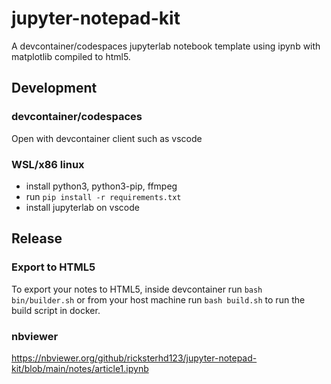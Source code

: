 # jupyter-notepad-kit
A devcontainer/codespaces jupyterlab notebook template using ipynb with matplotlib compiled to html5.

## Development

### devcontainer/codespaces
Open with devcontainer client such as vscode

### WSL/x86 linux
* install python3, python3-pip, ffmpeg
* run `pip install -r requirements.txt`
* install jupyterlab on vscode

## Release

### Export to HTML5
To export your notes to HTML5, inside devcontainer run `bash bin/builder.sh` or
from your host machine run `bash build.sh` to run the build script in docker.

### nbviewer
https://nbviewer.org/github/ricksterhd123/jupyter-notepad-kit/blob/main/notes/article1.ipynb
